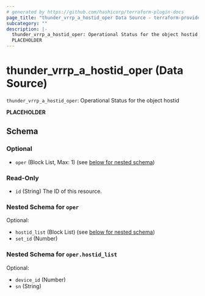 ```yaml
---
# generated by https://github.com/hashicorp/terraform-plugin-docs
page_title: "thunder_vrrp_a_hostid_oper Data Source - terraform-provider-thunder"
subcategory: ""
description: |-
  thunder_vrrp_a_hostid_oper: Operational Status for the object hostid
  PLACEHOLDER
---
```


# thunder_vrrp_a_hostid_oper (Data Source)

`thunder_vrrp_a_hostid_oper`: Operational Status for the object hostid

__PLACEHOLDER__



<!-- schema generated by tfplugindocs -->
## Schema

### Optional

- `oper` (Block List, Max: 1) (see [below for nested schema](#nestedblock--oper))

### Read-Only

- `id` (String) The ID of this resource.

<a id="nestedblock--oper"></a>
### Nested Schema for `oper`

Optional:

- `hostid_list` (Block List) (see [below for nested schema](#nestedblock--oper--hostid_list))
- `set_id` (Number)

<a id="nestedblock--oper--hostid_list"></a>
### Nested Schema for `oper.hostid_list`

Optional:

- `device_id` (Number)
- `sn` (String)



